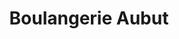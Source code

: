 ---
title: "Boulangerie Aubut"
url: /vernou-la-celle-sur-seine/boulangerie-aubut/
shop: Bäckerei
---
